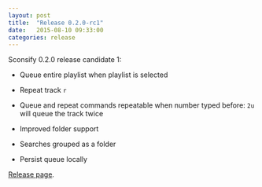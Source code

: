 ```yaml
---
layout: post
title:  "Release 0.2.0-rc1"
date:   2015-08-10 09:33:00
categories: release
---
```

Sconsify 0.2.0 release candidate 1:

* Queue entire playlist when playlist is selected

* Repeat track `r`

* Queue and repeat commands repeatable when number typed before: `2u` will queue the track twice

* Improved folder support

* Searches grouped as a folder

* Persist queue locally

[Release page][release-page].

[release-page]:      https://github.com/fabiofalci/sconsify/releases/tag/v0.2.0-rc1
